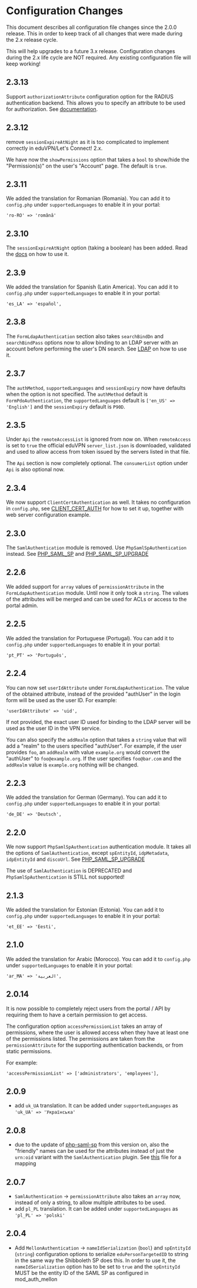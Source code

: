 # Configuration Changes

This document describes all configuration file changes since the 2.0.0 release.
This in order to keep track of all changes that were made during the 2.x 
release cycle. 

This will help upgrades to a future 3.x release. Configuration changes during
the 2.x life cycle are NOT required. Any existing configuration file will keep
working!

## 2.3.13

Support `authorizationAttribute` configuration option for the RADIUS 
authentication backend. This allows you to specify an attribute to be used for
authorization. See 
[documentation](https://github.com/eduvpn/documentation/blob/v2/RADIUS.md).

## 2.3.12

remove `sessionExpireAtNight` as it is too complicated to implement correctly 
in eduVPN/Let's Connect! 2.x.

We have now the `showPermissions` option that takes a `bool` to show/hide the
"Permission(s)" on the user's "Account" page. The default is `true`.

## 2.3.11

We added the translation for Romanian (Romania). You can add it to 
`config.php` under `supportedLanguages` to enable it in your portal:

```
'ro-RO' => 'română'
```

## 2.3.10

The `sessionExpireAtNight` option (taking a boolean) has been added. Read the
[docs](https://github.com/eduvpn/documentation/blob/v2/EXPIRE_AT_NIGHT.md) 
on how to use it.

## 2.3.9

We added the translation for Spanish (Latin America). You can add it to 
`config.php` under `supportedLanguages` to enable it in your portal:

```
'es_LA' => 'español',
```

## 2.3.8

The `FormLdapAuthentication` section also takes `searchBindDn` and 
`searchBindPass` options now to allow binding to an LDAP server with an 
account before performing the user's DN search. See 
[LDAP](https://github.com/eduvpn/documentation/blob/v2/LDAP.md) on how to use
it.

## 2.3.7

The `authMethod`, `supportedLanguages` and `sessionExpiry` now have defaults 
when the option is not specified. The `authMethod` default is 
`FormPdoAuthentication`, the `supportedLanguages` default is 
`['en_US' => 'English']` and the `sessionExpiry` default is `P90D`.

## 2.3.5

Under `Api` the `remoteAccessList` is ignored from now on. When `remoteAccess` 
is set to `true` the official eduVPN `server_list.json` is downloaded, 
validated and used to allow access from token issued by the servers listed in 
that file.

The `Api` section is now completely optional. The `consumerList` option under
`Api` is also optional now.

## 2.3.4

We now support `ClientCertAuthentication` as well. It takes no configuration in
`config.php`, see 
[CLIENT_CERT_AUTH](https://github.com/eduvpn/documentation/blob/v2/CLIENT_CERT_AUTH.md) 
for how to set it up, together with web server configuration example.

## 2.3.0

The `SamlAuthentication` module is removed. Use `PhpSamlSpAuthentication` 
instead. See 
[PHP_SAML_SP](https://github.com/eduvpn/documentation/blob/v2/PHP_SAML_SP.md) 
and
[PHP_SAML_SP_UPGRADE](https://github.com/eduvpn/documentation/blob/v2/PHP_SAML_SP_UPGRADE.md)

## 2.2.6

We added support for `array` values of `permissionAttribute` in the 
`FormLdapAuthentication` module. Until now it only took a `string`. The values
of the attributes will be merged and can be used for ACLs or access to the 
portal admin.

## 2.2.5 

We added the translation for Portuguese (Portugal). You can add it to 
`config.php` under `supportedLanguages` to enable it in your portal:

    'pt_PT' => 'Português',

## 2.2.4

You can now set `userIdAttribute` under `FormLdapAuthentication`. The value of
the obtained attribute, instead of the provided "authUser" in the login form 
will be used as the user ID. For example:

    'userIdAttribute' => 'uid',

If not provided, the exact user ID used for binding to the LDAP server will be
used as the user ID in the VPN service.

You can also specify the `addRealm` option that takes a `string` value that 
will add a "realm" to the users specified "authUser". For example, if the user 
provides `foo`, an `addRealm` with value `example.org` would convert the 
"authUser" to `foo@example.org`. If the user specifies `foo@bar.com` and the
`addRealm` value is `example.org` nothing will be changed.

## 2.2.3

We added the translation for German (Germany). You can add it to 
`config.php` under `supportedLanguages` to enable it in your portal:

    'de_DE' => 'Deutsch',

## 2.2.0 

We now support `PhpSamlSpAuthentication` authentication module. It takes all 
the options of `SamlAuthentication`, except `spEntityId`, `idpMetadata`, 
`idpEntityId` and `discoUrl`. See 
[PHP_SAML_SP_UPGRADE](https://github.com/eduvpn/documentation/blob/v2/PHP_SAML_SP_UPGRADE.md)

The use of `SamlAuthentication` is DEPRECATED and `PhpSamlSpAuthentication` is 
STILL not supported!

## 2.1.3

We added the translation for Estonian (Estonia). You can add it to 
`config.php` under `supportedLanguages` to enable it in your portal:

    'et_EE' => 'Eesti',

## 2.1.0

We added the translation for Arabic (Morocco). You can add it to `config.php` 
under `supportedLanguages` to enable it in your portal:

    'ar_MA' => 'العربية',

## 2.0.14

It is now possible to completely reject users from the portal / API by 
requiring them to have a certain permission to get access.

The configuration option `accessPermissionList` takes an array of permissions, 
where the user is allowed access when they have at least one of the permissions
listed. The permissions are taken from the `permissionAttribute` for the 
supporting authentication backends, or from static permissions.

For example:

    'accessPermissionList' => ['administrators', 'employees'],

## 2.0.9

- add `uk_UA` translation. It can be added under `supportedLanguages` as 
  `'uk_UA' => 'Українська'`

## 2.0.8

- due to the update of [php-saml-sp](https://github.com/fkooman/php-saml-sp/) 
  from this version on, also the "friendly" names can be used for the 
  attributes instead of just the `urn:oid` variant with the 
  `SamlAuthentication` plugin. See 
  [this](https://github.com/fkooman/php-saml-sp/blob/7dfda19cfba2d5b84d3b2e99d6e77649cbc8bb7e/src/attribute_mapping.php#L32) 
  file for a mapping

## 2.0.7

- `SamlAuthentication` -> `permissionAttribute` also takes an `array` now, 
  instead of only a string, to allow multiple attributes to be used.
- add `pl_PL` translation. It can be added under `supportedLanguages` as
  `'pl_PL' => 'polski'`
    
## 2.0.4

- Add `MellonAuthentication` -> `nameIdSerialization` (`bool`) and 
  `spEntityId` (`string`) configuration options to serialize 
  `eduPersonTargetedID` to string in the same way the Shibboleth SP does this. 
  In order to use it, the `nameIdSerialization` option has to be set to `true` 
  and the `spEntityId` MUST be the entity ID of the SAML SP as configured in 
  mod_auth_mellon
